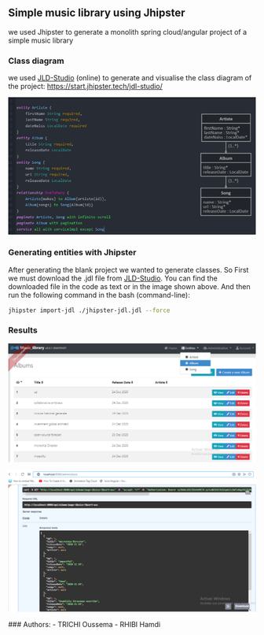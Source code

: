 ## Simple music library using Jhipster
we used Jhipster to generate a monolith spring cloud/angular project of a simple music library
### Class diagram
we used [JLD-Studio](https://start.jhipster.tech/jdl-studio/ "JLD-Studio") (online) to generate and visualise the class diagram of the project:
https://start.jhipster.tech/jdl-studio/
<p style="text-align: center;">
  <img src="./class.png"/>
</p>


### Generating entities with Jhipster
After generating the blank project we wanted to generate classes.
So First we must download the .jdl file from [JLD-Studio](https://start.jhipster.tech/jdl-studio/ "JLD-Studio"). You can find the downloaded file in the code as text or in the image shown above.
And then run the following command in the bash (command-line):
````bash
jhipster import-jdl ./jhipster-jdl.jdl --force
````
### Results

<p style="text-align: center;">
  <img src="./res.png"/>
</p>

<p style="text-align: center;">
  <img src="./res0.png"/>
</p>
### Authors:
- TRICHI Oussema
- RHIBI Hamdi


